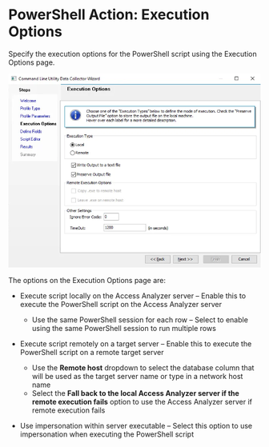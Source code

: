 # PowerShell Action: Execution Options

Specify the execution options for the PowerShell script using the Execution Options page.

![PowerShell Action Module Wizard Execution Options page](../../../../../../static/img/product_docs/accessanalyzer/admin/datacollector/commandlineutility/executionoptions.webp)

The options on the Execution Options page are:

- Execute script locally on the Access Analyzer server – Enable this to execute the PowerShell
  script on the Access Analyzer server

    - Use the same PowerShell session for each row – Select to enable using the same PowerShell
      session to run multiple rows

- Execute script remotely on a target server – Enable this to execute the PowerShell script on a
  remote target server

    - Use the **Remote host** dropdown to select the database column that will be used as the target
      server name or type in a network host name
    - Select the **Fall back to the local Access Analyzer server if the remote execution fails**
      option to use the Access Analyzer server if remote execution fails

- Use impersonation within server executable – Select this option to use impersonation when
  executing the PowerShell script
